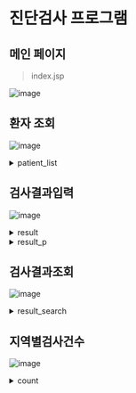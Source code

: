 # 진단검사 프로그램

## 메인 페이지
> index.jsp

![image](https://github.com/user-attachments/assets/e22bc8b7-7e88-4c62-9fbb-cfd3f3f20074)

## 환자 조회

![image](https://github.com/user-attachments/assets/135a0aa3-b4e7-4072-84ac-de8820a01aa1)


<details>
<summary>patient_list</summary>

> p_birth 값을 substr()를 사용해 각각 년,월,일로 잘라서 출력해주고 연결 연산자 ||을 이용하여 붙여준다.
>
> p_gender는 case문을 사용해 M은 남, F은 여로 출력해준다.
>
> p_tel1, p_tel2, p_tel3 또한 연결 연산자 ||로 연결해주었고
>
> case문을 사용해 p_city는 10은 서울, 20은 경기로  30은 강원 40은 대구로 출력해주었다.


![image](https://github.com/user-attachments/assets/92ea925b-2d44-48ff-b00e-319e5d5690eb)

</details>

## 검사결과입력

![image](https://github.com/user-attachments/assets/a19447f5-8863-4171-9473-7afe65ea1851)

<details>
<summary>result</summary>

> 유효성 체크 함수이다.
>
> p_no이라는 이름을 가진 것의 값이 비어있다면 alert 경고창을 띄우고 입력 커서를 해당 박스로 이동하게 하고 false를 반환한다.

![image](https://github.com/user-attachments/assets/985915ae-0330-4b02-bd28-59bdffffd640)

> 다시쓰기 버튼을 누르면 메세지를 띄우고 내용을 모두 지운다.
>
> alert함수로 메세지를 띄우고 reset 함수로 새로고침을 해주고 true를 반환해준다.

![image](https://github.com/user-attachments/assets/6b21a347-1861-4d84-8939-f348557be111)

</details>

<details>
<summary>result_p</summary>

> 오라클에 한글을 입력했을 때 깨지지 않게 만들어준다.

![image](https://github.com/user-attachments/assets/38844227-1a41-4a83-837c-4349d2b3f5dd)

</details>

## 검사결과조회

![image](https://github.com/user-attachments/assets/57b2da47-9fa3-4ee1-93e8-da40889b28fe)

<details>
<summary>result_search</summary>

> t_sdate, t_ldate는 to_char를 사용해 'yyyy-mm-dd' 형식으로 출력해준다.
> 
> t_status는 case문을 통해 1은 검사중 2은 검사완료로 출력해준다.
>
> order by를 사용해 p_no 오름차순으로 정렬한다.

![image](https://github.com/user-attachments/assets/4b564c19-9b81-4862-8a35-f12c01d271b7)

</details>

## 지역별검사건수

![image](https://github.com/user-attachments/assets/27939147-53b8-4504-b892-72e819195a99)

<details>
<summary>count</summary>

> case문을 사용해 p_city에서 10은 서울, 20은 경기, 30은 강원. 40은 대구로 출력해준다.
>
> count 함수를 사용해서 p_city의 수를 세어 지역별 검사건수를 세어준다.
>
>  p_city를 기준으로 오름차순으로 정렬해준다.

![image](https://github.com/user-attachments/assets/0d97a7c2-b7c5-4e45-81a7-5cf6a30fba4c)

</details>
